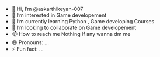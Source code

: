 - 👋 Hi, I’m @askarthikeyan-007
- 👀 I’m interested in Game developement 
- 🌱 I’m currently learning Python , Game developing Courses
- 💞️ I’m looking to collaborate on Game developement
- 📫 How to reach me Nothing If any wanna dm me 
- 😄 Pronouns: ...
- ⚡ Fun fact: ...

<!---
askarthikeyan-007/askarthikeyan-007 is a ✨ special ✨ repository because its `README.md` (this file) appears on your GitHub profile.
You can click the Preview link to take a look at your changes.
--->

